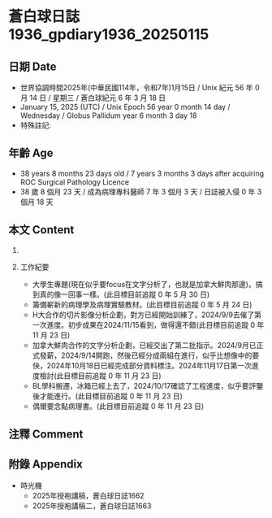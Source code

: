 [_metadata_:encoding]: - "utf-8"
[_metadata_:language]: - "zh-Hant-TW"
[_metadata_:fileformat]: - "markdown"
[_metadata_:MIME_type]: - "text/plain"
[_metadata_:markdown_version]: - "commonmark version 0.30"
[_metadata_:markdown_spec]: - "https://spec.commonmark.org/0.30/"

# 蒼白球日誌1936_gpdiary1936_20250115 #

## 日期 Date ##

* 世界協調時間2025年(中華民國114年，令和7年)1月15日 / Unix 紀元 56 年 0 月 14 日 / 星期三 / 蒼白球紀元 6 年 3 月 18 日
* January 15, 2025 (UTC) / Unix Epoch 56 year 0 month 14 day / Wednesday / Globus Pallidum year 6 month 3 day 18
* 特殊註記:

## 年齡 Age ##

* 38 years 8 months 23 days old / 7 years 3 months 3 days after acquiring ROC Surgical Pathology Licence
* 38 歲 8 個月 23 天 / 成為病理專科醫師 7 年 3 個月 3 天 / 日誌被入侵 0 年 3 個月 18 天

## 本文 Content ##

1. 

2. 工作紀要

    - 大學生專題(現在似乎要focus在文字分析了，也就是加拿大鮮肉那邊)。搞到真的像一回事一樣。(此目標目前追蹤 0 年 5 月 30 日)
    - 籌備嶄新的病理學及病理實驗教材。(此目標目前追蹤 0 年 5 月 24 日)
    - H大合作的切片影像分析企劃，對方已經開始訓練了，2024/9/9去催了第一次進度。初步成果在2024/11/15看到，做得還不錯(此目標目前追蹤 0 年 11 月 23 日)
    - 加拿大鮮肉合作的文字分析企劃，已經交出了第二批指示。2024/9月已正式發薪，2024/9/14開跑，然後已經分成兩組在進行，似乎比想像中的要快，2024年10月18日已經完成部分資料標注。2024年11月17日第一次進度檢討(此目標目前追蹤 0 年 11 月 23 日)
    - BL學科搬遷，冰箱已經上去了，2024/10/17確認了工程進度，似乎要評鑒後才能進行。(此目標目前追蹤 0 年 11 月 23 日)
    - 偶爾要念點病理書。(此目標目前追蹤 0 年 11 月 23 日)

## 注釋 Comment ##


## 附錄 Appendix ##

* 時光機
    - 2025年授袍講稿，蒼白球日誌1662
    - 2025年授袍講稿二，蒼白球日誌1663
